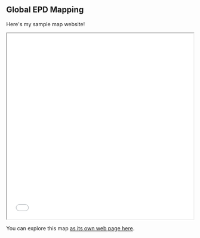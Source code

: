 ## Global EPD Mapping

Here's my sample map website!

<iframe src="epds-map.html" height="500" width="500"></iframe>

You can explore this map [as its own web page here](epds-map.html).

